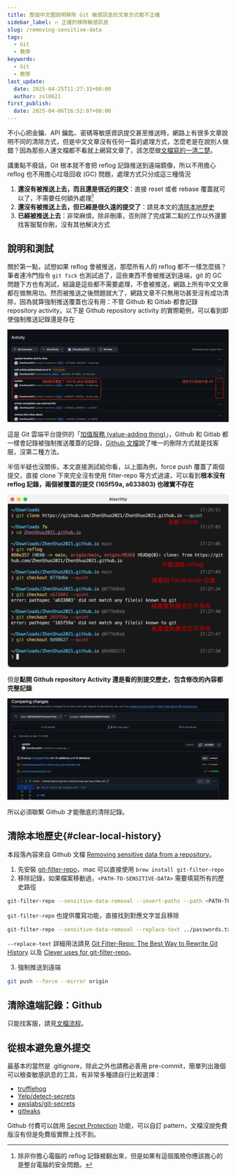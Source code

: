 ```yaml
---
title: 整個中文圈說明移除 Git 敏感訊息的文章方式都不正確
sidebar_label: 🔥 正確的移除敏感訊息
slug: /removing-sensitive-data
tags:
  - Git
  - 教學
keywords:
  - Git
  - 教學
last_update:
  date: 2025-04-25T11:27:33+08:00
  author: zsl0621
first_publish:
  date: 2025-04-06T16:52:07+08:00
---
```


不小心把金鑰、API 鑰匙、密碼等敏感資訊提交甚至推送時，網路上有很多文章說明不同的清除方式，但是中文文章沒有任何一篇的處理方式，怎麼老是在說別人做錯？因為那些人連文檔都不看就上網寫文章了，該怎麼做[文檔寫的一清二楚](https://docs.github.com/en/authentication/keeping-your-account-and-data-secure/removing-sensitive-data-from-a-repository)。

講重點不廢話，Git 根本就不會把 reflog 記錄推送到遠端鏡像，所以不用擔心 reflog 也不用擔心垃圾回收 (GC) 問題，處理方式只分成這三種情況

1. **還沒有被推送上去，而且還是很近的提交**：直接 reset 或者 rebase 覆蓋就可以了，不需要任何額外處理[^pushed]
2. **還沒有被推送上去，但已經是很久遠的提交了**：請見本文的[清除本地歷史](#clear-local-history)
3. **已經被推送上去**：非常麻煩，除非刪庫，否則除了完成第二點的工作以外還要找客服幫你刪，沒有其他解決方式

[^pushed]: 除非你擔心電腦的 reflog 記錄被翻出來，但是如果有這個風險你應該擔心的是整台電腦的安全問題。

## 說明和測試

關於第一點，試想如果 reflog 會被推送，那麼所有人的 reflog 都不一樣怎麼搞？筆者連冷門指令 `git fsck` 也測試過了，這些東西不會被推送到遠端，git 的 GC 問題下方也有測試，結論是這些都不需要處理，不會被推送，網路上所有中文文章都在做無用功。然而被推送之後問題就大了，網路文章不只無用功甚至沒有成功清除，因為就算強制推送覆蓋也沒有用：不管 Github 和 Gitlab 都會記錄 repository activity。以下是 Github repository activity 的實際範例，可以看到即使強制推送記錄還是存在

![repo-activity](data/repo-activity.webp)

這是 Git 雲端平台提供的「[加值服務 (value-adding thing)](https://stackoverflow.com/questions/65837109/when-should-i-use-git-push-force-if-includes#:~:text=Git%20as%20it%20is%2C%20%22out%20of%20the%20box%22%2C%20does%20not%20have%20this%20kind%20of%20permissions%20checking%2C%20but%20hosting%20providers%20like%20GitHub%20and%20Bitbucket%20add%20it%2C%20as%20part%20of%20their%20value%2Dadding%20thing%20to%20convince%20us%20to%20use%20their%20hosting%20systems.)」，Github 和 Gitlab 都一樣會記錄被強制推送覆蓋的記錄，[Github 文檔](https://docs.github.com/en/authentication/keeping-your-account-and-data-secure/removing-sensitive-data-from-a-repository)說了唯一的刪除方式就是找客服，沒第二種方法。

半信半疑也沒關係，本文直接測試給你看，以上圖為例，force push 覆蓋了兩個提交，直接 clone 下來完全沒有使用 filter-repo 等方式過濾，可以看到**根本沒有 reflog 記錄，兩個被覆蓋的提交 (165f59a, a633803) 也確實不存在**

![test-force-push](data/test-force-push.webp)

但是**點開 Github repository Activity 還是看的到提交歷史，包含修改的內容都完整記錄**

![repo-activity-diff](data/repo-activity-diff.webp)

所以必須聯繫 Github 才能徹底的清除記錄。

## 清除本地歷史{#clear-local-history}

本段落內容來自 Github 文檔 [Removing sensitive data from a repository](https://docs.github.com/en/authentication/keeping-your-account-and-data-secure/removing-sensitive-data-from-a-repository)。

1. 先安裝 [git-filter-repo](https://github.com/newren/git-filter-repo/blob/main/INSTALL.md)，mac 可以直接使用 `brew install git-filter-repo`
2. 移除記錄，如果檔案移動過，`<PATH-TO-SENSITIVE-DATA>` 需要填寫所有的歷史路徑

```sh
git-filter-repo --sensitive-data-removal --invert-paths --path <PATH-TO-SENSITIVE-DATA>
```

`git-filter-repo` 也提供覆寫功能，直接找到對應文字並且移除

```sh
git-filter-repo --sensitive-data-removal --replace-text ../passwords.txt
```

`--replace-text` 詳細用法請見 [Git Filter-Repo: The Best Way to Rewrite Git History](https://www.git-tower.com/learn/git/faq/git-filter-repo) 以及 [Clever uses for git-filter-repo](https://peterbabic.dev/blog/clever-uses-for-git-filter-repo/)。

3. 強制推送到遠端

```sh
git push --force --mirror origin
```

## 清除遠端記錄：Github

只能找客服，請見[文檔流程](https://docs.github.com/en/authentication/keeping-your-account-and-data-secure/removing-sensitive-data-from-a-repository#fully-removing-the-data-from-github)。

## 從根本避免意外提交

最基本的當然是 .gitignore，除此之外也請務必善用 pre-commit，簡單列出幾個可以檢查敏感訊息的工具，有非常多種請自行比較選擇：

- [trufflehog](https://github.com/trufflesecurity/trufflehog)
- [Yelp/detect-secrets](https://github.com/Yelp/detect-secrets)
- [awslabs/git-secrets](https://github.com/awslabs/git-secrets)
- [gitleaks](https://github.com/gitleaks/gitleaks)

Github 付費可以啟用 [Secret Protection](https://docs.github.com/en/code-security/secret-scanning/using-advanced-secret-scanning-and-push-protection-features/custom-patterns/defining-custom-patterns-for-secret-scanning) 功能，可以自訂 pattern，文檔沒說免費版沒有但是免費版實際上找不到。
